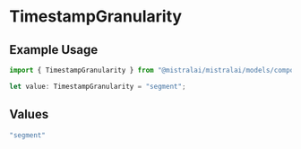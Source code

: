 # TimestampGranularity

## Example Usage

```typescript
import { TimestampGranularity } from "@mistralai/mistralai/models/components";

let value: TimestampGranularity = "segment";
```

## Values

```typescript
"segment"
```